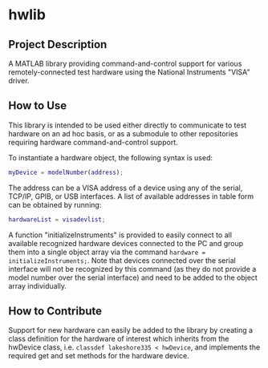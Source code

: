 # hwlib
## Project Description
A MATLAB library providing command-and-control support for various remotely-connected test hardware using the National Instruments "VISA" driver.

## How to Use
This library is intended to be used either directly to communicate to test hardware on an ad hoc basis, or as a submodule to other repositories requiring hardware command-and-control support.

To instantiate a hardware object, the following syntax is used:
```matlab
myDevice = modelNumber(address);
```

The address can be a VISA address of a device using any of the serial, TCP/IP, GPIB, or USB interfaces. A list of available addresses in table form can be obtained by running:
```matlab
hardwareList = visadevlist;
```

A function "initializeInstruments" is provided to easily connect to all available recognized hardware devices connected to the PC and group them into a single object array via the command `hardware = initializeInstruments;`. Note that devices connected over the serial interface will not be recognized by this command (as they do not provide a model number over the serial interface) and need to be added to the object array individually.

## How to Contribute
Support for new hardware can easily be added to the library by creating a class definition for the hardware of interest which inherits from the hwDevice class, i.e. `classdef lakeshore335 < hwDevice`, and implements the required get and set methods for the hardware device.
